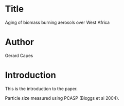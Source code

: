 # Title
Aging of biomass burning aerosols over West Africa

# Author
Gerard Capes

# Introduction
This is the introduction to the paper. 

Particle size measured using PCASP (Bloggs et al 2004).
